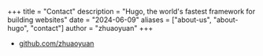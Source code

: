 +++
title = "Contact"
description = "Hugo, the world's fastest framework for building websites"
date = "2024-06-09"
aliases = ["about-us", "about-hugo", "contact"]
author = "zhuaoyuan"
+++

- [github.com/zhuaoyuan](https://github.com/zhuaoyuan)